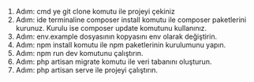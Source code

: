 1. Adım: cmd ye git clone komutu ile projeyi çekiniz
2. Adım: ide terminaline composer install komutu ile composer  paketlerini kurunuz. Kurulu ise composer update komutunu kullanınız.
3. Adım: env.example dosyasının kopyasını env olarak değiştirin.
4. Adım: npm install komutu ile npm paketlerinin kurulumunu yapın.
5. Adım: npm run dev komutunu çalıştırın.
6. Adım: php artisan migrate komutu ile veri tabanını oluşturun.
7. Adım: php artisan serve ile projeyi çalıştırın.

